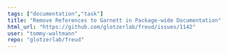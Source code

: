 ```yaml
---
tags: ["documentation","task"]
title: "Remove References to Garnett in Package-wide Documentation"
html_url: "https://github.com/glotzerlab/freud/issues/1142"
user: "tommy-waltmann"
repo: "glotzerlab/freud"
---
```


